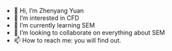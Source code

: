 - 👋 Hi, I’m Zhenyang Yuan
- 👀 I’m interested in CFD
- 🌱 I’m currently learning SEM
- 💞️ I’m looking to collaborate on everything about SEM
- 📫 How to reach me: you will find out.

<!---
z-yuan131/z-yuan131 is a ✨ special ✨ repository because its `README.md` (this file) appears on your GitHub profile.
You can click the Preview link to take a look at your changes.
--->

